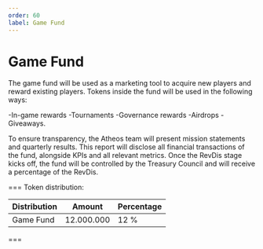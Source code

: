 ```yaml
---
order: 60
label: Game Fund
---
```

# Game Fund

The game fund will be used as a marketing tool to acquire new players and reward existing players. Tokens inside the fund will be used in the following ways:

-In-game rewards
-Tournaments
-Governance rewards
-Airdrops
-Giveaways. 

To ensure transparency, the Atheos team will present mission statements and quarterly results. This report will disclose all financial transactions of the fund, alongside KPIs and all relevant metrics. Once the RevDis stage kicks off, the fund will be controlled by the Treasury Council and will receive a percentage of the RevDis.

=== Token distribution:

Distribution       | Amount       | Percentage
---                | ---          | ---
Game Fund          | 12.000.000   | 12 %
===
